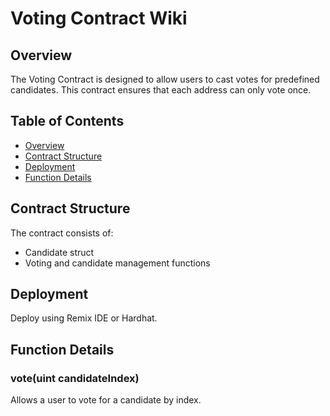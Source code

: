 # Voting Contract Wiki
## Overview
The Voting Contract is designed to allow users to cast votes for predefined candidates. This contract ensures that each address can only vote once.

## Table of Contents
- [Overview](#overview)
- [Contract Structure](#contract-structure)
- [Deployment](#deployment)
- [Function Details](#function-details)

## Contract Structure
The contract consists of:
- Candidate struct
- Voting and candidate management functions

## Deployment
Deploy using Remix IDE or Hardhat.

## Function Details
### vote(uint candidateIndex)
Allows a user to vote for a candidate by index.
